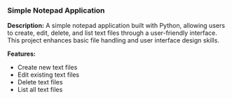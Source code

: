 ### Simple Notepad Application

**Description:**
A simple notepad application built with Python, allowing users to create, edit, delete, and list text files through a user-friendly interface. This project enhances basic file handling and user interface design skills.

**Features:**
- Create new text files
- Edit existing text files
- Delete text files
- List all text files

